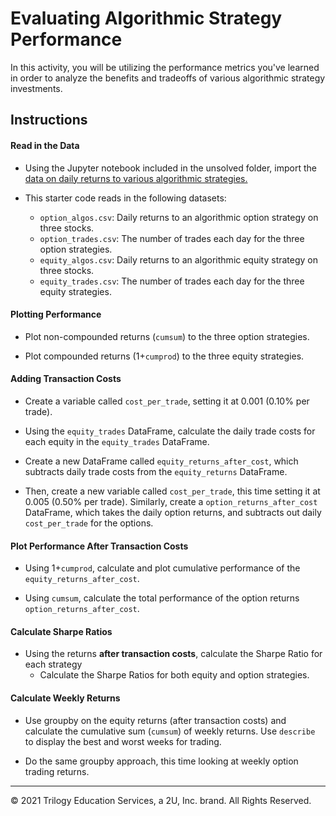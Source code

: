 # Evaluating Algorithmic Strategy Performance

In this activity, you will be utilizing the performance metrics you've learned in order to analyze the benefits and tradeoffs of various algorithmic strategy investments.

## Instructions

#### Read in the Data
* Using the Jupyter notebook included in the unsolved folder, import the [data on daily returns to various algorithmic strategies.](Resources)

* This starter code reads in the following datasets:
  * `option_algos.csv`: Daily returns to an algorithmic option strategy on three stocks.
  * `option_trades.csv`: The number of trades each day for the three option strategies.
  * `equity_algos.csv`: Daily returns to an algorithmic equity strategy on three stocks.
  * `equity_trades.csv`: The number of trades each day for the three equity strategies.

#### Plotting Performance

* Plot non-compounded returns (`cumsum`) to the three option strategies.

* Plot compounded returns (1+`cumprod`) to the three equity strategies.

#### Adding Transaction Costs

* Create a variable called `cost_per_trade`, setting it at 0.001 (0.10% per trade).

* Using the `equity_trades` DataFrame, calculate the daily trade costs for each equity in the `equity_trades` DataFrame.

* Create a new DataFrame called `equity_returns_after_cost`, which subtracts daily trade costs from the `equity_returns` DataFrame.

* Then, create a new variable called `cost_per_trade`, this time setting it at 0.005 (0.50% per trade). Similarly, create a `option_returns_after_cost` DataFrame, which takes the daily option returns, and subtracts out daily `cost_per_trade` for the options.

#### Plot Performance After Transaction Costs

* Using 1+`cumprod`, calculate and plot cumulative performance of the `equity_returns_after_cost`.

* Using `cumsum`, calculate the total performance of the option returns `option_returns_after_cost`.

#### Calculate Sharpe Ratios

* Using the returns **after transaction costs**, calculate the Sharpe Ratio for each strategy
  * Calculate the Sharpe Ratios for both equity and option strategies.

#### Calculate Weekly Returns

* Use groupby on the equity returns (after transaction costs) and calculate the cumulative sum (`cumsum`) of weekly returns. Use `describe` to display the best and worst weeks for trading.

* Do the same groupby approach, this time looking at weekly option trading returns.

---

© 2021 Trilogy Education Services, a 2U, Inc. brand. All Rights Reserved.
